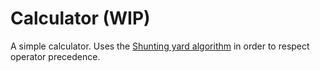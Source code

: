 # Calculator (WIP)

A simple calculator. Uses the [Shunting yard algorithm](https://en.wikipedia.org/wiki/Shunting_yard_algorithm) in order to respect operator precedence.